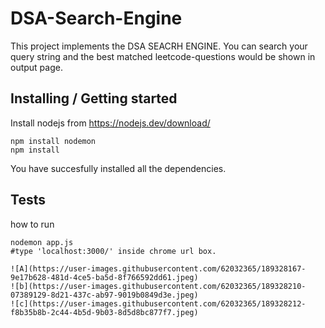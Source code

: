 
# DSA-Search-Engine 


This project implements the DSA SEACRH ENGINE.
You can search your query string and the best matched leetcode-questions would be shown in output page.

## Installing / Getting started

Install nodejs from https://nodejs.dev/download/

```shell
npm install nodemon
npm install
```

You have succesfully installed all the dependencies.

## Tests

how to run 

```shell
nodemon app.js
#type 'localhost:3000/' inside chrome url box.

![A](https://user-images.githubusercontent.com/62032365/189328167-9e17b628-481d-4ce5-ba5d-8f766592dd61.jpeg)
![b](https://user-images.githubusercontent.com/62032365/189328210-07389129-8d21-437c-ab97-9019b0849d3e.jpeg)
![c](https://user-images.githubusercontent.com/62032365/189328212-f8b35b8b-2c44-4b5d-9b03-8d5d8bc877f7.jpeg)
